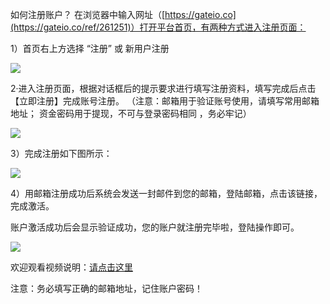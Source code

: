 如何注册账户？
在浏览器中输入网址（[https://gateio.co](https://gateio.co/ref/261251)）打开平台首页，有两种方式进入注册页面：

1）首页右上方选择 “注册” 或 新用户注册

![](https://gateimg.opencoding.com/zzz1.png)

2·进入注册页面，根据对话框后的提示要求进行填写注册资料，填写完成后点击【立即注册】完成账号注册。
（注意：邮箱用于验证账号使用，请填写常用邮箱地址； 资金密码用于提现，不可与登录密码相同 ，务必牢记）

![](https://gateimg.opencoding.com/zzz2.png)

3）完成注册如下图所示：

![](https://gateimg.opencoding.com/zzz3.png)

4）用邮箱注册成功后系统会发送一封邮件到您的邮箱，登陆邮箱，点击该链接，完成激活。

账户激活成功后会显示验证成功，您的账户就注册完毕啦，登陆操作即可。

![](https://gateimg.opencoding.com/zzz4.png)


欢迎观看视频说明：[请点击这里](https://www.bilibili.com/video/av43305365)

注意：务必填写正确的邮箱地址，记住账户密码！